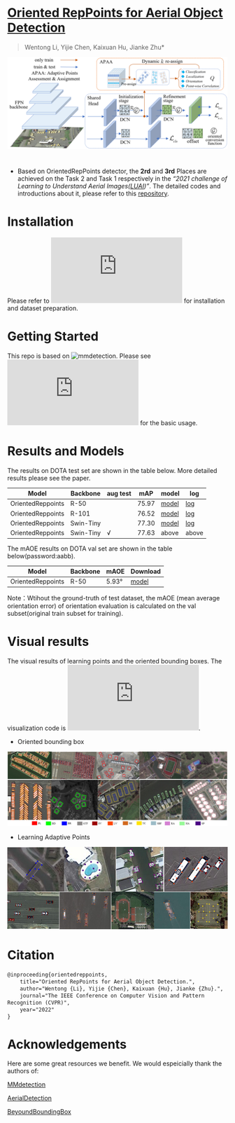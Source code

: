 # [Oriented RepPoints for Aerial Object Detection](https://arxiv.org/pdf/2105.11111.pdf)
> Wentong Li, Yijie Chen, Kaixuan Hu, Jianke Zhu*

![](https://github.com/LiWentomng/OrientedRepPoints/blob/main/docs/overallnetwork.png)
# 
* Based on OrientedRepPoints detector, the **2rd**  and **3rd** Places are achieved on the Task 2 and Task 1 respectively in the *“2021 challenge of Learning to Understand Aerial Images([LUAI](https://captain-whu.github.io/LUAI2021/tasks.html))”*. The detailed codes and introductions about it, please refer to this [repository](https://github.com/hukaixuan19970627/OrientedRepPoints_DOTA).

# Installation
Please refer to ![install.md](https://github.com/LiWentomng/OrientedRepPoints/blob/main/docs/install.md) for installation and dataset preparation.


# Getting Started 
This repo is based on ![mmdetection](https://github.com/open-mmlab/mmdetection). Please see ![getting_started.md](https://github.com/LiWentomng/OrientedRepPoints/blob/main/docs/getting_started.md) for the basic usage.

# Results and Models
The results on DOTA test set are shown in the table below. More detailed results please see the paper.

  Model| Backbone  |aug test| mAP | model| log
 ----  | ----- | ------  | ------| ------ | ------  
 OrientedReppoints| R-50| |75.97 |[model](https://drive.google.com/file/d/13c56u9IFRRdHH-YNmQfqb1y11f7xPfCR/view?usp=sharing) | [log](https://drive.google.com/file/d/1_lrj3gV27iM0v95AnSCRHUZDZWkdJFS_/view?usp=sharing)
 OrientedReppoints| R-101| |76.52 |[model](https://drive.google.com/file/d/1otXS3w0LVopsBKxyYbyQhF6mFDtTIJFX/view?usp=sharing) | [log]()
 OrientedReppoints| Swin-Tiny|    | 77.30|[model](https://drive.google.com/file/d/1dXDu1xrGg2OmISOXGiJlngNKtiELMCqT/view?usp=sharing) | [log](https://drive.google.com/file/d/1XaDbaV0zbi3lwmWqTQKpelfDEmsvLv6v/view?usp=sharing)
 OrientedReppoints| Swin-Tiny| √  | 77.63|above  |above

The mAOE results on DOTA val set are shown in the table below(password:aabb).

  Model| Backbone | mAOE | Download
 ----  | ----- | ------  | ------
 OrientedReppoints| R-50| 5.93° |[model](https://drive.google.com/file/d/1lGHehF57ObkAt0i9FITkp5yS6ULBZQjx/view?usp=sharing)

 Note：Wtihout the ground-truth of test dataset, the mAOE (mean average orientation error) of orientation evaluation is calculated on the val subset(original train subset for training).

# Visual results
The visual results of learning points and the oriented bounding boxes. The visualization code is ![show_learning_points_and_boxes.py](https://github.com/LiWentomng/OrientedRepPoints/blob/main/tools/parse_pkl/show_learning_points_and_boxes.py).

* Oriented bounding box

![Box](https://github.com/LiWentomng/OrientedRepPoints/blob/main/docs/visualization.png)

* Learning Adaptive Points

![Learning Adative Points](https://github.com/LiWentomng/OrientedRepPoints/blob/main/docs/learning_points.png)




# Citation
```shell
@inproceeding{orientedreppoints,
	title="Oriented RepPoints for Aerial Object Detection.",
	author="Wentong {Li}, Yijie {Chen}, Kaixuan {Hu}, Jianke {Zhu}.",
	journal="The IEEE Conference on Computer Vision and Pattern Recognition (CVPR)",
	year="2022"
}
```


#  Acknowledgements
Here are some great resources we benefit. We would espeicially thank the authors of:

[MMdetection](https://github.com/open-mmlab/mmdetection)

[AerialDetection](https://github.com/dingjiansw101/AerialDetection)

[BeyoundBoundingBox](https://github.com/sdl-guozonghao/beyondboundingbox)




